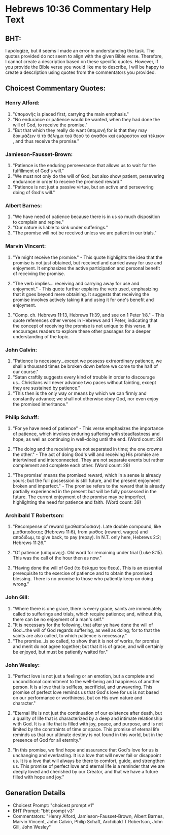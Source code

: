 # Hebrews 10:36 Commentary Help Text

## BHT:
I apologize, but it seems I made an error in understanding the task. The quotes provided do not seem to align with the given Bible verse. Therefore, I cannot create a description based on these specific quotes. However, if you provide the Bible verse you would like me to describe, I will be happy to create a description using quotes from the commentators you provided.

## Choicest Commentary Quotes:
### Henry Alford:
1. "ὑπομονῆς is placed first, carrying the main emphasis."
2. "No endurance or patience would be wanted, when they had done the will of God, to receive the promise."
3. "But that which they really do want ὑπομονή for is that they may δοκιμάζειν τί τὸ θέλημα τοῦ θεοῦ τὸ ἀγαθὸν καὶ εὐάρεστον καὶ τέλειον , and thus receive the promise."

### Jamieson-Fausset-Brown:
1. "Patience is the enduring perseverance that allows us to wait for the fulfillment of God's will."
2. "We must not only do the will of God, but also show patient, persevering endurance in order to receive the promised reward."
3. "Patience is not just a passive virtue, but an active and persevering doing of God's will."

### Albert Barnes:
1. "We have need of patience because there is in us so much disposition to complain and repine."
2. "Our nature is liable to sink under sufferings."
3. "The promise will not be received unless we are patient in our trials."

### Marvin Vincent:
1. "Ye might receive the promise." - This quote highlights the idea that the promise is not just obtained, but received and carried away for use and enjoyment. It emphasizes the active participation and personal benefit of receiving the promise.

2. "The verb implies... receiving and carrying away for use and enjoyment." - This quote further explains the verb used, emphasizing that it goes beyond mere obtaining. It suggests that receiving the promise involves actively taking it and using it for one's benefit and enjoyment.

3. "Comp. ch. Hebrews 11:13, Hebrews 11:39, and see on 1 Peter 1:8." - This quote references other verses in Hebrews and 1 Peter, indicating that the concept of receiving the promise is not unique to this verse. It encourages readers to explore these other passages for a deeper understanding of the topic.

### John Calvin:
1. "Patience is necessary...except we possess extraordinary patience, we shall a thousand times be broken down before we come to the half of our course."
2. "Satan craftily suggests every kind of trouble in order to discourage us...Christians will never advance two paces without fainting, except they are sustained by patience."
3. "This then is the only way or means by which we can firmly and constantly advance; we shall not otherwise obey God, nor even enjoy the promised inheritance."

### Philip Schaff:
1. "For ye have need of patience" - This verse emphasizes the importance of patience, which involves enduring suffering with steadfastness and hope, as well as continuing in well-doing until the end. (Word count: 28)

2. "The doing and the receiving are not separated in time; the one crowns the other." - The act of doing God's will and receiving His promise are intertwined and interconnected. They are not separate events but rather complement and complete each other. (Word count: 28)

3. "The promise' means the promised reward, which in a sense is already yours; but the full possession is still future, and the present enjoyment broken and imperfect." - The promise refers to the reward that is already partially experienced in the present but will be fully possessed in the future. The current enjoyment of the promise may be imperfect, highlighting the need for patience and faith. (Word count: 39)

### Archibald T Robertson:
1. "Recompense of reward (μισθαποδοσιαν). Late double compound, like μισθαποδοτης (Hebrews 11:6), from μισθος (reward, wages) and αποδιδωμ, to give back, to pay (repay). In N.T. only here, Hebrews 2:2; Hebrews 11:26." 

2. "Of patience (υπομονης). Old word for remaining under trial (Luke 8:15). This was the call of the hour then as now." 

3. "Having done the will of God (το θελημα του θεου). This is an essential prerequisite to the exercise of patience and to obtain the promised blessing. There is no promise to those who patiently keep on doing wrong."

### John Gill:
1. "Where there is one grace, there is every grace; saints are immediately called to sufferings and trials, which require patience; and, without this, there can be no enjoyment of a man's self."
2. "It is necessary for the following, that after ye have done the will of God...the will of God regards suffering, as well as doing; for to that the saints are also called, to which patience is necessary."
3. "The promise...is so called, to show that it is not of works, for promise and merit do not agree together; but that it is of grace, and will certainly be enjoyed, but must be patiently waited for."

### John Wesley:
1. "Perfect love is not just a feeling or an emotion, but a complete and unconditional commitment to the well-being and happiness of another person. It is a love that is selfless, sacrificial, and unwavering. This promise of perfect love reminds us that God's love for us is not based on our performance or worthiness, but on His own nature and character."

2. "Eternal life is not just the continuation of our existence after death, but a quality of life that is characterized by a deep and intimate relationship with God. It is a life that is filled with joy, peace, and purpose, and is not limited by the constraints of time or space. This promise of eternal life reminds us that our ultimate destiny is not found in this world, but in the presence of God for all eternity."

3. "In this promise, we find hope and assurance that God's love for us is unchanging and everlasting. It is a love that will never fail or disappoint us. It is a love that will always be there to comfort, guide, and strengthen us. This promise of perfect love and eternal life is a reminder that we are deeply loved and cherished by our Creator, and that we have a future filled with hope and joy."


## Generation Details
- Choicest Prompt: "choicest prompt v1"
- BHT Prompt: "bht prompt v3"
- Commentators: "Henry Alford, Jamieson-Fausset-Brown, Albert Barnes, Marvin Vincent, John Calvin, Philip Schaff, Archibald T Robertson, John Gill, John Wesley"
